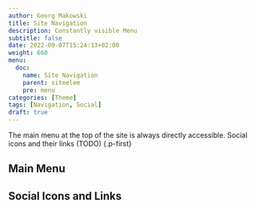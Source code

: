 ```yaml
---
author: Georg Makowski
title: Site Navigation
description: Constantly visible Menu
subtitle: false
date: 2022-09-07T15:24:13+02:00 
weight: 660
menu:
  doc:
    name: Site Navigation
    parent: siteelem
    pre: menu
categories: [Theme]
tags: [Navigation, Social]
draft: true
---
```


The main menu at the top of the site is always directly accessible. Social icons and their links (TODO)
{.p-first} <!--more-->

## Main Menu

## Social Icons and Links
